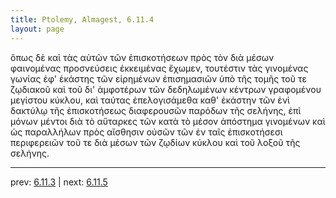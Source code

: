 ```yaml
---
title: Ptolemy, Almagest, 6.11.4
layout: page
---
```


ὅπως δὲ καὶ τὰς αὐτῶν τῶν ἐπισκοτήσεων πρὸς τὸν διὰ μέσων φαινομένας προσνεύσεις ἐκκειμένας ἔχωμεν, τουτέστιν τὰς γινομένας γωνίας ἐφ' ἑκάστης τῶν εἰρημένων ἐπισημασιῶν ὑπὸ τῆς τομῆς τοῦ τε ζῳδιακοῦ καὶ τοῦ δι' ἀμφοτέρων τῶν δεδηλωμένων κέντρων γραφομένου μεγίστου κύκλου, καὶ ταύτας ἐπελογισάμεθα καθ' ἑκάστην τῶν ἑνὶ δακτύλῳ τῆς ἐπισκοτήσεως διαφερουσῶν παρόδων τῆς σελήνης, ἐπὶ μόνων μέντοι διὰ τὸ αὔταρκες τῶν κατὰ τὸ μέσον ἀπόστημα γινομένων καὶ ὡς παραλλήλων πρὸς αἴσθησιν οὐσῶν τῶν ἐν ταῖς ἐπισκοτήσεσι περιφερειῶν τοῦ τε διὰ μέσων τῶν ζῳδίων κύκλου καὶ τοῦ λοξοῦ τῆς σελήνης. 

---

prev: [6.11.3](../6.11.3/) | next: [6.11.5](../6.11.5/)

